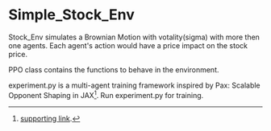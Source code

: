 # Simple_Stock_Env

Stock_Env simulates a Brownian Motion with votality(sigma) with more then one agents. Each agent's action would have a price impact on the stock price. 

PPO class contains the functions to behave in the environment.

experiment.py is a multi-agent training framework inspired by Pax: Scalable Opponent Shaping in JAX[^1]. Run experiment.py for training.

[^1]: [supporting link](https://github.com/ucl-dark/pax/tree/main).
